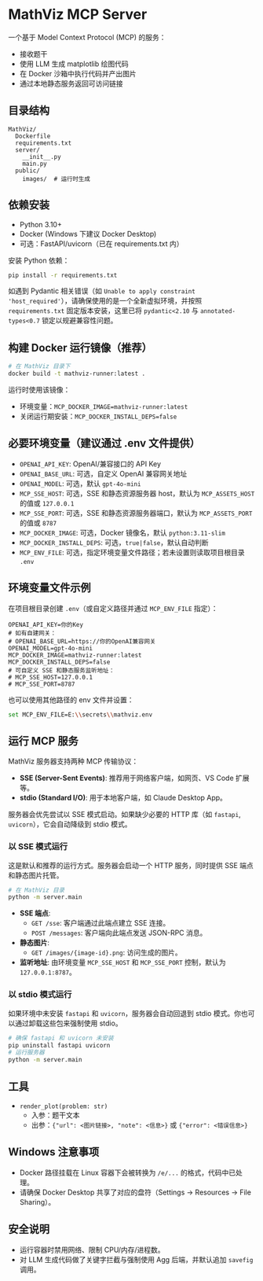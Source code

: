 # MathViz MCP Server

一个基于 Model Context Protocol (MCP) 的服务：
- 接收题干
- 使用 LLM 生成 matplotlib 绘图代码
- 在 Docker 沙箱中执行代码并产出图片
- 通过本地静态服务返回可访问链接

## 目录结构

```
MathViz/
  Dockerfile
  requirements.txt
  server/
    __init__.py
    main.py
  public/
    images/  # 运行时生成
```

## 依赖安装

- Python 3.10+
- Docker (Windows 下建议 Docker Desktop)
- 可选：FastAPI/uvicorn（已在 requirements.txt 内）

安装 Python 依赖：

```bash
pip install -r requirements.txt
```

如遇到 Pydantic 相关错误（如 `Unable to apply constraint 'host_required'`），请确保使用的是一个全新虚拟环境，并按照 `requirements.txt` 固定版本安装，这里已将 `pydantic<2.10` 与 `annotated-types<0.7` 锁定以规避兼容性问题。

## 构建 Docker 运行镜像（推荐）

```bash
# 在 MathViz 目录下
docker build -t mathviz-runner:latest .
```

运行时使用该镜像：

- 环境变量：`MCP_DOCKER_IMAGE=mathviz-runner:latest`
- 关闭运行期安装：`MCP_DOCKER_INSTALL_DEPS=false`

## 必要环境变量（建议通过 .env 文件提供）

- `OPENAI_API_KEY`: OpenAI/兼容接口的 API Key
- `OPENAI_BASE_URL`: 可选，自定义 OpenAI 兼容网关地址
- `OPENAI_MODEL`: 可选，默认 `gpt-4o-mini`
- `MCP_SSE_HOST`: 可选，SSE 和静态资源服务器 host，默认为 `MCP_ASSETS_HOST` 的值或 `127.0.0.1`
- `MCP_SSE_PORT`: 可选，SSE 和静态资源服务器端口，默认为 `MCP_ASSETS_PORT` 的值或 `8787`
- `MCP_DOCKER_IMAGE`: 可选，Docker 镜像名，默认 `python:3.11-slim`
- `MCP_DOCKER_INSTALL_DEPS`: 可选，`true|false`，默认自动判断
- `MCP_ENV_FILE`: 可选，指定环境变量文件路径；若未设置则读取项目根目录 `.env`

## 环境变量文件示例

在项目根目录创建 `.env`（或自定义路径并通过 `MCP_ENV_FILE` 指定）：

```dotenv
OPENAI_API_KEY=你的Key
# 如有自建网关：
# OPENAI_BASE_URL=https://你的OpenAI兼容网关
OPENAI_MODEL=gpt-4o-mini
MCP_DOCKER_IMAGE=mathviz-runner:latest
MCP_DOCKER_INSTALL_DEPS=false
# 可自定义 SSE 和静态服务监听地址：
# MCP_SSE_HOST=127.0.0.1
# MCP_SSE_PORT=8787
```

也可以使用其他路径的 env 文件并设置：

```bash
set MCP_ENV_FILE=E:\\secrets\\mathviz.env
```

## 运行 MCP 服务

MathViz 服务器支持两种 MCP 传输协议：

- **SSE (Server-Sent Events)**: 推荐用于网络客户端，如网页、VS Code 扩展等。
- **stdio (Standard I/O)**: 用于本地客户端，如 Claude Desktop App。

服务器会优先尝试以 SSE 模式启动。如果缺少必要的 HTTP 库（如 `fastapi`, `uvicorn`），它会自动降级到 stdio 模式。

### 以 SSE 模式运行

这是默认和推荐的运行方式。服务器会启动一个 HTTP 服务，同时提供 SSE 端点和静态图片托管。

```bash
# 在 MathViz 目录
python -m server.main
```

- **SSE 端点**:
  - `GET /sse`: 客户端通过此端点建立 SSE 连接。
  - `POST /messages`: 客户端向此端点发送 JSON-RPC 消息。
- **静态图片**:
  - `GET /images/{image-id}.png`: 访问生成的图片。
- **监听地址**: 由环境变量 `MCP_SSE_HOST` 和 `MCP_SSE_PORT` 控制，默认为 `127.0.0.1:8787`。

### 以 stdio 模式运行

如果环境中未安装 `fastapi` 和 `uvicorn`，服务器会自动回退到 stdio 模式。你也可以通过卸载这些包来强制使用 stdio。

```bash
# 确保 fastapi 和 uvicorn 未安装
pip uninstall fastapi uvicorn
# 运行服务器
python -m server.main
```

## 工具

- `render_plot(problem: str)`
  - 入参：题干文本
  - 出参：`{"url": <图片链接>, "note": <信息>}` 或 `{"error": <错误信息>}`

## Windows 注意事项

- Docker 路径挂载在 Linux 容器下会被转换为 `/e/...` 的格式，代码中已处理。
- 请确保 Docker Desktop 共享了对应的盘符（Settings -> Resources -> File Sharing）。

## 安全说明

- 运行容器时禁用网络、限制 CPU/内存/进程数。
- 对 LLM 生成代码做了关键字拦截与强制使用 Agg 后端，并默认追加 `savefig` 调用。
